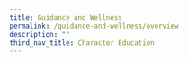 ```yaml
---
title: Guidance and Wellness
permalink: /guidance-and-wellness/overview
description: ""
third_nav_title: Character Education
---
```

